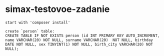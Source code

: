 # simax-testovoe-zadanie

    start with 'composer install'

    create `person` table: 
    CREATE TABLE IF NOT EXISTS person (id INT PRIMARY KEY AUTO_INCREMENT, name VARCHAR(20) NOT NULL, surname VARCHAR(20)  NOT NULL, birthday DATE NOT NULL, sex TINYINT(1) NOT NULL, birth_city VARCHAR(20) NOT NULL);
